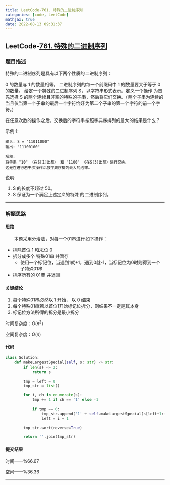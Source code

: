 ```yaml
---
title: LeetCode-761. 特殊的二进制序列
categories: [code, LeetCode]
mathjax: true
date: 2022-08-13 09:31:37
---
```


## LeetCode-[761. 特殊的二进制序列](https://leetcode.cn/problems/special-binary-string/)

### 题目描述

特殊的二进制序列是具有以下两个性质的二进制序列：

0 的数量与 1 的数量相等。
二进制序列的每一个前缀码中 1 的数量要大于等于 0 的数量。
给定一个特殊的二进制序列 S，以字符串形式表示。定义一个操作 为首先选择 S 的两个连续且非空的特殊的子串，然后将它们交换。（两个子串为连续的当且仅当第一个子串的最后一个字符恰好为第二个子串的第一个字符的前一个字符。)

在任意次数的操作之后，交换后的字符串按照字典序排列的最大的结果是什么？

<!-- more -->

示例 1:

```
输入: S = "11011000"
输出: "11100100"

解释:
将子串 "10" （在S[1]出现） 和 "1100" （在S[3]出现）进行交换。
这是在进行若干次操作后按字典序排列最大的结果。
```

说明:

1. S 的长度不超过 50。
2. S 保证为一个满足上述定义的特殊 的二进制序列。

---

### 解题思路

#### 思路

&emsp;&emsp;本题采用分治法，对每一个01串进行如下操作：

- 排除首位 1 和末位 0
- 拆分成多个 特殊01串 并暂存
  - 使用一个标记位，当遇到1就+1，遇到0就-1，当标记位为0时则得到一个 子特殊01串
- 排序所有的 01串 并返回

#### 关键结论

1. 每个特殊01串必然以 1 开始， 以 0 结束
2. 每个特殊01串若以首位1开始标记位拆分，则结果不一定是其本身
3. 标记位方法所得的拆分是最小拆分

时间复杂度：$O(n^2)$

空间复杂度：$O(n)$ 

#### 代码

```python
class Solution:
    def makeLargestSpecial(self, s: str) -> str:
        if len(s) <= 2:
            return s
    
        tmp = left = 0
        tmp_str = list()

        for i, ch in enumerate(s):
            tmp += 1 if ch == '1' else -1

            if tmp == 0:
                tmp_str.append('1' + self.makeLargestSpecial(s[left+1:i]) + '0')
                left = i + 1
        
        tmp_str.sort(reverse=True)

        return ''.join(tmp_str)
```

#### 提交结果

时间——$\%66.67$

空间——$\%36.36$

---





